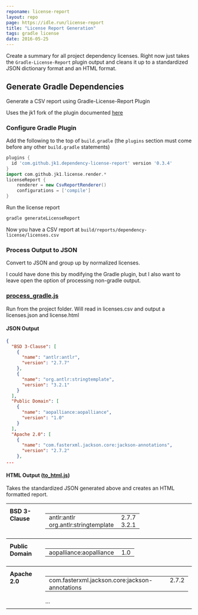 ```yaml
---
reponame: license-report
layout: repo
page: https://idle.run/license-report
title: "License Report Generation"
tags: gradle license
date: 2016-05-25
---
```


Create a summary for all project dependency licenses.
Right now just takes the `Gradle-License-Report` plugin output and cleans
it up to a standardized JSON dictionary format and an HTML format.


## Generate Gradle Dependencies

Generate a CSV report using Gradle-License-Report Plugin

Uses the jk1 fork of the plugin documented [here](https://github.com/jk1/Gradle-License-Report)

### Configure Gradle Plugin

Add the following to the top of `build.gradle` 
(the `plugins` section must come before any other `build.gradle` statements)

```gradle
plugins {
  id 'com.github.jk1.dependency-license-report' version '0.3.4'
}
import com.github.jk1.license.render.*
licenseReport {
    renderer = new CsvReportRenderer()
    configurations = ['compile']
}
```

Run the license report

```bash
gradle generateLicenseReport
```

Now you have a CSV report at
`build/reports/dependency-license/licenses.csv`


### Process Output to JSON

Convert to JSON and group up by normalized licenses.

I could have done this by modifying the Gradle plugin, but I also want to leave 
open the option of processing non-gradle output.

### [process_gradle.js](https://github.com/idlerun/license-report/blob/master/process_gradle.js)
Run from the project folder. Will read in licenses.csv and output a licenses.json and license.html


#### JSON Output

```json
{
  "BSD 3-Clause": [
    {
      "name": "antlr:antlr",
      "version": "2.7.7"
    },
    {
      "name": "org.antlr:stringtemplate",
      "version": "3.2.1"
    }
  ],
  "Public Domain": [
    {
      "name": "aopalliance:aopalliance",
      "version": "1.0"
    }
  ],
  "Apache 2.0": [
    {
      "name": "com.fasterxml.jackson.core:jackson-annotations",
      "version": "2.7.2"
    },
...
```

#### HTML Output ([to_html.js](https://github.com/idlerun/license-report/blob/master/to_html.js))

Takes the standardized JSON generated above and creates an HTML formatted report.

<style>
table {
  border-collapse: collapse;
}
tbody {
  vertical-align: top;
}
.licenseName {
  font-weight: bold;
}
.licenseName, .artifacts {
  padding: 10px;
}
.licenseRow {
  border-bottom: 1pt solid black;
}
.artifactName, .artifactVersion {
  padding: 0 10px;
}
</style>
<table>
<tbody>
<tr class="licenseRow">
  <td class="licenseName">BSD 3-Clause</td>
  <td class="artifacts">
    <table>
    <tbody>
        <tr>
        <td class="artifactName">
          antlr:antlr
        </td>
        <td class="artifactVersion">
          2.7.7
        </td>
        </tr>
        <tr>
        <td class="artifactName">
          org.antlr:stringtemplate
        </td>
        <td class="artifactVersion">
          3.2.1
        </td>
        </tr>
    </tbody>
    </table>
  </td>
</tr>
<tr class="licenseRow">
  <td class="licenseName">Public Domain</td>
  <td class="artifacts">
    <table>
    <tbody>
        <tr>
        <td class="artifactName">
          aopalliance:aopalliance
        </td>
        <td class="artifactVersion">
          1.0
        </td>
        </tr>
    </tbody>
    </table>
  </td>
</tr>
<tr class="licenseRow">
  <td class="licenseName">Apache 2.0</td>
  <td class="artifacts">
    <table>
    <tbody>
        <tr>
        <td class="artifactName">
          com.fasterxml.jackson.core:jackson-annotations
        </td>
        <td class="artifactVersion">
          2.7.2
        </td>
        </tr>
    </tbody>
  </td>
</tr>
</tbody>
</table>
...

